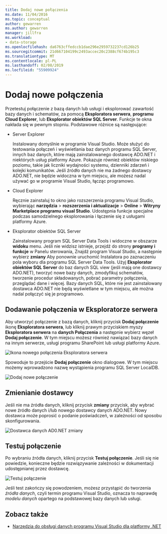 ```yaml
---
title: Dodaj nowe połączenia
ms.date: 11/04/2016
ms.topic: conceptual
author: gewarren
ms.author: gewarren
manager: jillfra
ms.workload:
- data-storage
ms.openlocfilehash: da6763cffedccb1dae296e2959732237cd126b25
ms.sourcegitcommit: 21d667104199c2493accec20c2388cf674b195c3
ms.translationtype: MT
ms.contentlocale: pl-PL
ms.lasthandoff: 02/08/2019
ms.locfileid: "55909924"
---
```

# <a name="add-new-connections"></a>Dodaj nowe połączenia

Przetestuj połączenie z bazą danych lub usługi i eksplorować zawartość bazy danych i schematów, za pomocą **Eksploratora serwera**, **programu Cloud Explorer**, lub **Eksplorator obiektów SQL Server**. Funkcje te okna nakłada się w pewnym stopniu. Podstawowe różnice są następujące:

- Server Explorer

   Instalowany domyślnie w programie Visual Studio. Może służyć do testowania połączeń i wyświetlania baz danych programu SQL Server, innych baz danych, które mają zainstalowanego dostawcę ADO.NET i niektórych usług platformy Azure. Pokazuje również obiektów niskiego poziomu, takie jak liczniki wydajności systemu, dzienniki zdarzeń i kolejki komunikatów. Jeśli źródło danych nie ma żadnego dostawcy ADO.NET, nie będzie widoczna w tym miejscu, ale możesz nadal używać go w programie Visual Studio, łącząc programowo.

- Cloud Explorer

   Ręcznie zainstaluj to okno jako rozszerzenia programu Visual Studio, wybierając **narzędzia** > **rozszerzenia i aktualizacje** > **Online**  >  **Witryny Marketplace programu visual Studio**. Udostępnia funkcje specjalne podczas samodzielnego eksplorowania i łączenie się z usługami platformy Azure.

- Eksplorator obiektów SQL Server

   Zainstalowany program SQL Server Data Tools i widoczne w obszarze **widoku** menu. Jeśli nie widzisz istnieje, przejdź do strony **programy i funkcje** w Panelu sterowania, Znajdź program Visual Studio, a następnie wybierz **zmiany** Aby ponownie uruchomić Instalatora po zaznaczeniu pola wyboru dla programu SQL Server Data Tools. Użyj **Eksplorator obiektów SQL Server** do baz danych SQL view (jeśli mają one dostawcy ADO.NET), tworzyć nowe bazy danych, zmodyfikuj schematów, tworzenie procedur składowanych, pobrać parametry połączenia, przeglądać dane i więcej. Bazy danych SQL, które nie jest zainstalowany dostawca ADO.NET nie będą wyświetlane w tym miejscu, ale można nadal połączyć się je programowo.

## <a name="add-a-connection-in-server-explorer"></a>Dodawanie połączenia w Eksploratorze serwera

Aby utworzyć połączenie z bazą danych, kliknij przycisk **Dodaj połączenie** ikonę **Eksploratora serwera**, lub kliknij prawym przyciskiem myszy **Eksploratora serwera** na **danych Połączenia** a następnie wybierz węzeł **Dodaj połączenie**. W tym miejscu możesz również nawiązać bazy danych na innym serwerze, usługi programu SharePoint lub usługi platformy Azure.

![Ikona nowego połączenia Eksploratora serwera](../data-tools/media/raddata-server-explorer-new-connection-icon.png)

Spowoduje to przejście **Dodaj połączenie** okno dialogowe. W tym miejscu możemy wprowadzono nazwę wystąpienia programu SQL Server LocalDB.

![Dodaj nowe połączenie](../data-tools/media/raddata-add-new-connection-dialog.png)

## <a name="change-the-provider"></a>Zmienianie dostawcy

Jeśli nie ma źródła danych, kliknij przycisk **zmiany** przycisk, aby wybrać nowe źródło danych i/lub nowego dostawcy danych ADO.NET. Nowy dostawca może poprosić o podanie poświadczeń, w zależności od sposobu skonfigurowania.

![Dostawca danych AD0.NET zmiany](../data-tools/media/raddata-change-ad0.net-data-provider.png)

## <a name="test-the-connection"></a>Testuj połączenie

Po wybraniu źródła danych, kliknij przycisk **Testuj połączenie**. Jeśli się nie powiedzie, konieczne będzie rozwiązywanie zależności w dokumentacji udostępnianej przez dostawcę.

![Testuj połączenie](../data-tools/media/raddata-test-connection.png)

Jeśli test zakończy się powodzeniem, możesz przystąpić do tworzenia *źródła danych*, czyli termin programu Visual Studio, oznacza to naprawdę *modelu danych* opartego na podstawowej bazy danych lub usługi.

## <a name="see-also"></a>Zobacz także

- [Narzędzia do obsługi danych programu Visual Studio dla platformy .NET](../data-tools/visual-studio-data-tools-for-dotnet.md)
